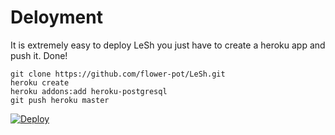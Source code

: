 Deloyment
=========

It is extremely easy to deploy LeSh you just have to create a heroku app and push it. Done!

	git clone https://github.com/flower-pot/LeSh.git
	heroku create
	heroku addons:add heroku-postgresql
	git push heroku master

[![Deploy](https://www.herokucdn.com/deploy/button.png)](https://heroku.com/deploy)
